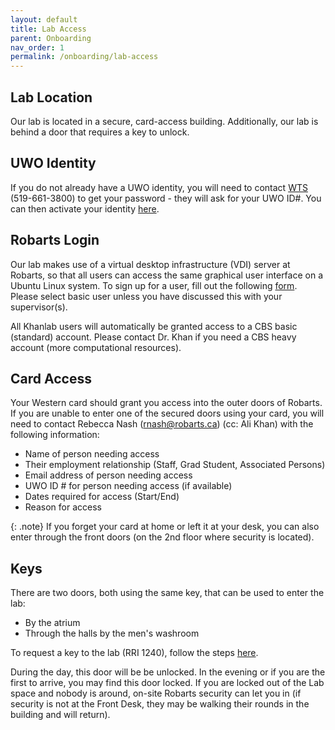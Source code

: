 ```yaml
---
layout: default
title: Lab Access
parent: Onboarding
nav_order: 1
permalink: /onboarding/lab-access
---
```

## Lab Location
Our lab is located in a secure, card-access building. Additionally, our lab is
behind a door that requires a key to unlock.

## UWO Identity
If you do not already have a UWO identity, you will need to contact [WTS](https://wts.uwo.ca/index.html)
(519-661-3800) to get your password - they will ask for your UWO ID#. 
You can then activate your identity 
[here](https://identity.uwo.ca/activate-hr;jsessionid=C843C01692B7B246356C75B4F1E2C9D4?0).

## Robarts Login
Our lab makes use of a virtual desktop infrastructure (VDI) server at Robarts, so that all users can access the same graphical user interface on a Ubuntu Linux system. 
To sign up for a user, fill out the following [form](https://forms.office.com/r/sQepNZDNqS). Please select basic user unless you have discussed this with your supervisor(s).

All Khanlab users will automatically be granted access to a CBS basic (standard) account. Please contact Dr. Khan if you need a CBS heavy account (more computational resources).

## Card Access
Your Western card should grant you access into the outer doors of Robarts. If 
you are unable to enter one of the secured doors using your card, you will need
to contact Rebecca Nash (rnash@robarts.ca) (cc: Ali Khan) with the following information:

* Name of person needing access
* Their employment relationship (Staff, Grad Student, Associated Persons)
* Email address of person needing access
* UWO ID # for person needing access (if available)
* Dates required for access (Start/End)
* Reason for access

{: .note}
If you forget your card at home or left it at your desk, you can also enter 
through the front doors (on the 2nd floor where security is located).

## Keys
There are two doors, both using the same key, that can be used to enter the lab: 
* By the atrium
* Through the halls by the men's washroom 

To request a key to the lab (RRI 1240), follow the steps 
[here](https://www.uwo.ca/fm/client_services/keys.html).

During the day, this door will be be unlocked. In the evening or if you are
the first to arrive, you may find this door locked.  If you are locked out of the Lab space and nobody is around, on-site Robarts security can let you in (if security is not at the Front Desk, they may be walking their rounds in the building and will return).
